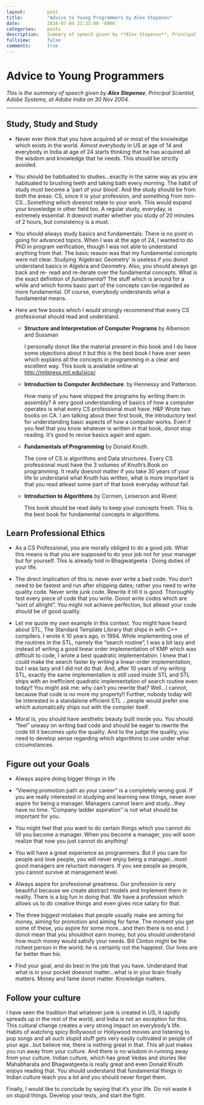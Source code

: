 ```yaml
---
layout:        post
title:         "Advice to Young Programmers by Alex Stepenov"
date:          2016-07-04 23:33:00 -0800
categories:    posts
description:   Summary of speech given by **Alex Stepenov**, Principal Scientist, Adobe Systems, at Adobe India on 30 Nov 2004
fullview:      false
comments:      true
---
```


# Advice to Young Programmers

_This is the summary of speech given by **Alex Stepenov**, Principal Scientist, Adobe Systems, at Adobe India on 30 Nov 2004._

* * *

## Study, Study and Study

- Never ever think that you have acquired all or most of the knowledge which exists in the world. Almost everybody in US at age of 14 and everybody in India at age of 24 starts thinking that he has acquired all the wisdom and knowledge that he needs. This should be strictly avoided.

- You should be habituated to studies...exactly in the same way as you are habituated to brushing teeth and taking bath every morning. The habit of study must become a ‘part of your blood’. And the study should be from both the areas: CS, since it is your profession, and something from non- CS...Something which doesnot relate to your work. This would expand your knowledge in other field too. A regular study, everyday, is extremely essential. It doesnot matter whether you study of 20 minutes of 2 hours, but consistency is a must.

- You should always study basics and fundamentals. There is no point in going for advanced topics. When I was at the age of 24, I wanted to do PhD in program verification, though I was not able to understand anything from that. The basic reason was that my fundamental concepts were not clear. Studying ‘Algebraic Geometry’ is useless if you donot understand basics in Algebra and Geometry. Also, you should always go back and re- read and re-iterate over the fundamental concepts. What is the exact definition of _fundamental_? The stuff which is around for a while and which forms basic part of the concepts can be regarded as more fundamental. Of course, everybody understands what a fundamental means.

- Here are few books which I would strongly recommend that every CS professional should read and understand.

	- **Structure and Interpretation of Computer Programs** by Albenson and Sussman

	  I personally donot like the material present in this book and I do have some objections about it but this is the best book I have ever seen which explains all the concepts in programming in a clear and excellent way. This book is available online at http://mitpress.mit.edu/sicp/

	- **Introduction to Computer Architecture**: by Hennessy and Patterson.

	  How many of you have shipped the programs by writing them in assembly? A very good understanding of basics of how a computer operates is what every CS professional must have. H&P Wrote two books on CA. I am talking about their first book, the introductory text for understanding basic aspects of how a computer works. Even if you feel that you know whatever is written in that book, donot stop reading. It’s good to revise basics again and again.

	- **Fundamentals of Programming** by Donald Knuth.

	  The core of CS is algorithms and Data structures. Every CS professional must have the 3 volumes of Knuth’s Book on programming. It really doesnot matter if you take 30 years of your life to understand what Knuth has written, what is more important is that you read atleast some part of that book everyday without fail.

	- **Introduction to Algorithms** by Cormen, Leiserson and Rivest

	  This book should be read daily to keep your concepts fresh. This is the best book for fundamental concepts in algorithms.

## Learn Professional Ethics

- As a CS Professional, you are morally obliged to do a good job. What this means is that you are supposed to do your job not for your manager but for yourself. This is already told in Bhagwatgeeta : Doing duties of your life.

- The direct implication of this is: never ever write a bad code. You don’t need to be fastest and run after shipping dates; rather you need to write quality code. Never write junk code. Rewrite it till it is good. Thoroughly test every piece of code that you write. Donot write codes which are “sort of allright”. You might not achieve perfection, but atleast your code should be of good quality.

- Let me quote my own example in this context. You might have heard about STL, The Standard Template Library that ships in with C++ compilers. I wrote it 10 years ago, in 1994. While implementing one of the routines in the STL, namely the “search routine”, I was a bit lazy and instead of writing a good linear order implementation of KMP which was difficult to code, I wrote a best quadratic implementation. I knew that I could make the search faster by writing a linear-order implementation, but I was lazy and I did not do that. And, after 10 years of my writing STL, exactly the same implementation is still used inside STL and STL ships with an inefficient quadratic implementation of search routine even today!! You might ask me: why can’t you rewrite that? Well...I cannot, because that code is no more my property!! Further, nobody today will be interested in a standalone efficient STL ...people would prefer one which automatically ships out with the compiler itself.

- Moral is, you should have aesthetic beauty built inside you. You should “feel” uneasy on writing bad code and should be eager to rewrite the code till it becomes upto the quality. And to the judge the quality, you need to develop sense regarding which algorithms to use under what circumstances.

## Figure out your Goals

- Always aspire doing bigger things in life

- “Viewing promotion path as your career” is a completely wrong goal. If you are really interested in studying and learning new things, never ever aspire for being a manager. Managers cannot learn and study...they have no time. “Company ladder aspiration” is not what should be important for you.

- You might feel that you want to do certain things which you cannot do till you become a manager. When you become a manager, you will soon realize that now you just cannot do anything!

- You will have a great experience as programmers. But if you care for people and love people, you will never enjoy being a manager...most good managers are reluctant managers. If you see people as people, you cannot survive at management level.

- Always aspire for professional greatness. Our profession is very beautiful because we create abstract models and implement them in reality. There is a big fun in doing that. We have a profession which allows us to do creative things and even gives nice salary for that.

- The three biggest mistakes that people usually make are aiming for money, aiming for promotion and aiming for fame. The moment you get some of these, you aspire for some more...and then there is no end. I donot mean that you shouldnot earn money, but you should understand how much money would satisfy your needs. Bill Clinton might be the richest person in the world; he is certainly not the happiest. Our lives are far better than his.

- Find your goal, and do best in the job that you have. Understand that what is in your pocket doesnot matter...what is in your brain finally matters. Money and fame donot matter. Knowledge matters.

## Follow your culture

I have seen the tradition that whatever junk is created in US, it rapidly spreads up in the rest of the world, and India is not an exception for this. This cultural change creates a very strong impact on everybody’s life. Habits of watching spicy Bollywood or Hollywood movies and listening to pop songs and all such stupid stuff gets very easily cultivated in people of your age...but believe me, there is nothing great in that. This all just makes you run away from your culture. And there is no wisdom in running away from your culture. Indian culture, which has great Vedas and stories like Mahabharata and Bhagwatgeeta is really great and even Donald Knuth enjoys reading that. You should understand that fundamental things in Indian culture teach you a lot and you should never forget them.

Finally, I would like to conclude by saying that it’s your life. Do not waste it on stupid things. Develop your tests, and start the fight.
